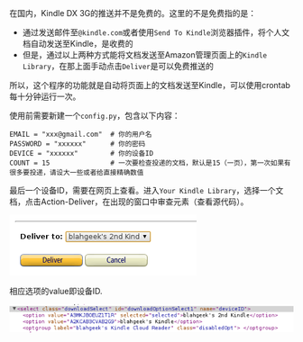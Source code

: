
在国内，Kindle DX 3G的推送并不是免费的。这里的不是免费指的是：

- 通过发送邮件至`@kindle.com`或者使用`Send To Kindle`浏览器插件，将个人文档自动发送至Kindle，是收费的
- 但是，通过以上两种方式能将文档发送至Amazon管理页面上的`Kindle Library`，在那上面手动点击`Deliver`是可以免费推送的

所以，这个程序的功能就是自动将页面上的文档发送至Kindle，可以使用crontab每十分钟运行一次。

使用前需要新建一个`config.py`，包含以下内容：

    EMAIL = "xxx@gmail.com"  # 你的用户名
    PASSWORD = "xxxxxx"      # 你的密码
    DEVICE = "xxxxxx"        # 你的设备ID
    COUNT = 15               # 一次要检查投递的文档，默认是15（一页），第一次如果有很多要投递，请设大一些或者给直接精确数值

最后一个设备ID，需要在网页上查看。进入`Your Kindle Library`，选择一个文档，点击Action-Deliver，在出现的窗口中审查元素（查看源代码）。

![](https://github.com/blahgeek/kindledxpush/raw/master/doc/1.png)

相应选项的value即设备ID. 

![](https://github.com/blahgeek/kindledxpush/raw/master/doc/2.png)



